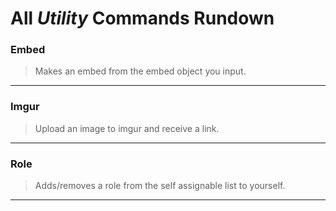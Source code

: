 # All _Utility_ Commands Rundown

### Embed

> Makes an embed from the embed object you input.

---

### Imgur

> Upload an image to imgur and receive a link.

---

### Role

> Adds/removes a role from the self assignable list to yourself.

---



